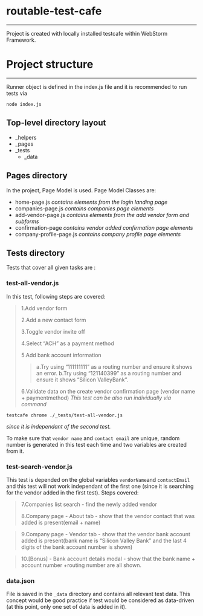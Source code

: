 # routable-test-cafe
---
Project is created with locally installed testcafe within WebStorm Framework.

# Project structure 
---
Runner object is defined in the index.js file and it is recommended to run tests via 

```
node index.js
```

## Top-level directory layout
* _helpers
 * _pages
 * _tests
   * _data

## Pages directory
In the project, Page Model is used. Page Model Classes are:
- home-page.js *contains elements from the login landing page*
- companies-page.js *contains companies page elements*
- add-vendor-page.js *contains elements from the add vendor form and subforms*
- confirmation-page *contains vendor added confirmation page elements*
- company-profile-page.js *contains company profile page elements*

## Tests directory
Tests that cover all given tasks are :
### test-all-vendor.js
In this test, following steps are covered:
> 1.Add vendor form
>
> 2.Add a new contact form
>
> 3.Toggle vendor invite off
>
> 4.Select “ACH” as a payment method
>
> 5.Add bank account information
> >a.Try using “111111111” as a routing number and ensure it shows an error.
>> b.Try using “121140399” as a routing number and ensure it shows “Silicon ValleyBank”.
>
> 6.Validate data on the create vendor confirmation page (vendor name + paymentmethod)
*This test can be also run individually via command*

```
testcafe chrome ./_tests/test-all-vendor.js
```
*since it is independant of the second test.*

To make sure that `vendor name` and `contact email` are unique, random number is generated in this test each time and two variables are created from it.


### test-search-vendor.js
This test is depended on the global variables `vendorName`and `contactEmail` and this test will not work independant of the first one (since it is searching for the vendor added in the first test).
Steps covered:
> 7.Companies list search - find the newly added vendor
>
> 8.Company page - About tab - show that the vendor contact that was added is present(email + name)

> 9.Company page - Vendor tab - show that the vendor bank account added is present(bank name is “Silicon Valley Bank” and the last 4 digits of the bank account number is shown)

> 10.[Bonus] - Bank account details modal - show that the bank name + account number +routing number are all shown.

### data.json
File is saved in the `_data` directory and contains all relevant test data. 
This concept would be good practice if test would be considered as data-driven (at this point, only one set of data is added in it).
 
